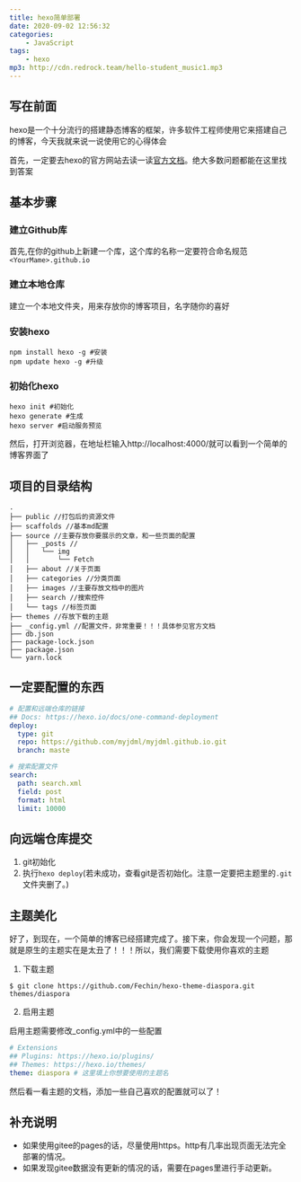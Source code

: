 ```yaml
---
title: hexo简单部署
date: 2020-09-02 12:56:32
categories: 
    - JavaScript
tags: 
    - hexo
mp3: http://cdn.redrock.team/hello-student_music1.mp3
---
```


## 写在前面

hexo是一个十分流行的搭建静态博客的框架，许多软件工程师使用它来搭建自己的博客，今天我就来说一说使用它的心得体会  

首先，一定要去hexo的官方网站去读一读[官方文档](https://hexo.io/zh-cn/docs/)。绝大多数问题都能在这里找到答案

## 基本步骤

### 建立Github库
首先,在你的github上新建一个库，这个库的名称一定要符合命名规范`<YourMame>.github.io`

### 建立本地仓库
建立一个本地文件夹，用来存放你的博客项目，名字随你的喜好

### 安装hexo
```shell
npm install hexo -g #安装  
npm update hexo -g #升级  
```

### 初始化hexo
```shell
hexo init #初始化
hexo generate #生成
hexo server #启动服务预览
```
然后，打开浏览器，在地址栏输入http://localhost:4000/就可以看到一个简单的博客界面了

## 项目的目录结构
```shell
.
├── public //打包后的资源文件
├── scaffolds //基本md配置
├── source //主要存放你要展示的文章，和一些页面的配置
│   ├── _posts // 
│   │   └── img
│   │       └── Fetch
│   ├── about //关于页面
│   ├── categories //分类页面
│   ├── images //主要存放文档中的图片
│   ├── search //搜索控件
│   └── tags //标签页面
├── themes //存放下载的主题
├── _config.yml //配置文件，非常重要！！！具体参见官方文档
├── db.json
├── package-lock.json
├── package.json
└── yarn.lock
```

## 一定要配置的东西
```yml
# 配置和远端仓库的链接
## Docs: https://hexo.io/docs/one-command-deployment
deploy:
  type: git
  repo: https://github.com/myjdml/myjdml.github.io.git
  branch: maste

# 搜索配置文件
search:
  path: search.xml
  field: post
  format: html
  limit: 10000
```

## 向远端仓库提交
1. git初始化
2. 执行`hexo deploy`(若未成功，查看git是否初始化。注意一定要把主题里的`.git`文件夹删了。)

## 主题美化

好了，到现在，一个简单的博客已经搭建完成了。接下来，你会发现一个问题，那就是原生的主题实在是太丑了！！！所以，我们需要下载使用你喜欢的主题

1. 下载主题
```shell
$ git clone https://github.com/Fechin/hexo-theme-diaspora.git themes/diaspora
```

2. 启用主题

启用主题需要修改_config.yml中的一些配置

```yml
# Extensions
## Plugins: https://hexo.io/plugins/
## Themes: https://hexo.io/themes/
theme: diaspora # 这里填上你想要使用的主题名
```

然后看一看主题的文档，添加一些自己喜欢的配置就可以了！

## 补充说明

+ 如果使用gitee的pages的话，尽量使用https。http有几率出现页面无法完全部署的情况。
+ 如果发现gitee数据没有更新的情况的话，需要在pages里进行手动更新。